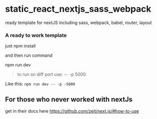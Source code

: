 # static_react_nextjs_sass_webpack
ready template for nextJS including sass, webpack, babel, router, layout 


### A ready to work template 

just npm install 

and then run command 

npm run dev


> to run on diff port use:  -- -p 5000

Like this: `npm run dev -- -p -5000`


## For those who never worked with nextJs 
get in their docs here https://github.com/zeit/next.js/#how-to-use
